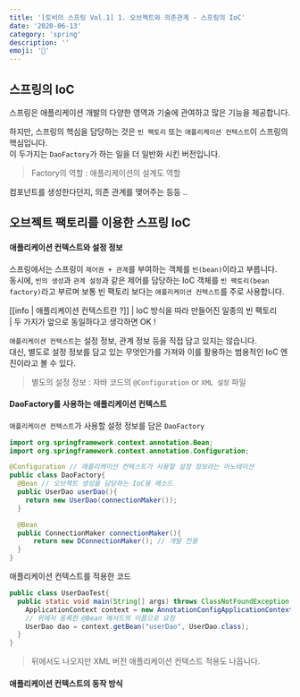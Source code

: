 ```yaml
---
title: '[토비의 스프링 Vol.1] 1. 오브젝트와 의존관계 - 스프링의 IoC'
date: '2020-06-13'
category: 'spring'
description: ''
emoji: '📖'
---
```


## 스프링의 IoC

스프링은 애플리케이션 개발의 다양한 영역과 기술에 관여하고 많은 기능을 제공합니다.

하지만, 스프링의 핵심을 담당하는 것은 `빈 팩토리` 또는 `애플리케이션 컨텍스트`이 스프링의 핵심입니다.  
이 두가지는 `DaoFactory`가 하는 일을 더 일반화 시킨 버전입니다.

> Factory의 역할 : 애플리케이션의 설계도 역할

컴포넌트를 생성한다던지, 의존 관계를 맺어주는 등등 ..

## 오브젝트 팩토리를 이용한 스프링 IoC

#### 애플리케이션 컨텍스트와 설정 정보

스프링에서는 스프링이 `제어권 + 관계`를 부여하는 객체를 `빈(bean)`이라고 부릅니다.  
동시에, `빈의 생성`과 `관계 설정`과 같은 제어를 담당하는 IoC 객체를 `빈 팩토리(bean factory)`라고 부르며 보통 빈 팩토리 보다는 `애플리케이션 컨텍스트`를 주로 사용합니다.

[[info | 애플리케이션 컨텍스트란 ?]]
| IoC 방식을 따라 만들어진 일종의 빈 팩토리  
| 두 가지가 앞으로 동일하다고 생각하면 OK !

`애플리케이션 컨텍스트`는 설정 정보, 관계 정보 등을 직접 담고 있지는 않습니다.  
대신, 별도로 설정 정보를 담고 있는 무엇인가를 가져와 이를 활용하는 범용적인 IoC 엔진이라고 볼 수 있다.

> 별도의 설정 정보 : 자바 코드의 `@Configuration` or `XML 설정` 파일

#### DaoFactory를 사용하는 애플리케이션 컨텍스트

`애플리케이션 컨텍스트`가 사용할 설정 정보를 담은 `DaoFactory`

```java
import org.springframework.context.annotation.Bean;
import org.springframework.context.annotation.Configuration;

@Configuration // 애플리케이션 컨텍스트가 사용할 설정 정보라는 어노테이션
public class DaoFactory{
  @Bean // 오브젝트 생성을 담당하는 IoC용 메소드
  public UserDao userDao(){
    return new UserDao(connectionMaker());
  }

  @Bean
  public ConnectionMaker connectionMaker(){
      return new DConnectionMaker(); // 개발 전용
  }
}
```

애플리케이션 컨텍스트를 적용한 코드

```java
public class UserDaoTest{
  public static void main(String[] args) throws ClassNotFoundException, SQLException {
    ApplicationContext context = new AnnotationConfigApplicationContext(DaoFactory.class);
    // 위에서 등록한 @Bean 메서드의 이름으로 요청
    UserDao dao = context.getBean("userDao", UserDao.class);
  }
}
```

> 뒤에서도 나오지만 XML 버전 애플리케이션 컨텍스트 적용도 나옵니다.

#### 애플리케이션 컨텍스트의 동작 방식
